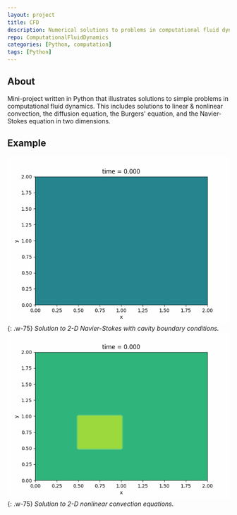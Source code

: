 ```yaml
---
layout: project
title: CFD
description: Numerical solutions to problems in computational fluid dynamics.
repo: ComputationalFluidDynamics
categories: [Python, computation]
tags: [Python]
---
```


## About

Mini-project written in Python that illustrates solutions to simple problems in
computational fluid dynamics. This includes solutions to linear & nonlinear
convection, the diffusion equation, the Burgers' equation, and the
Navier-Stokes equation in two dimensions.

## Example

![Desktop View](assets/img/projects/CFD_1.gif){: .w-75}
_Solution to 2-D Navier-Stokes with cavity boundary conditions._
![Desktop View](assets/img/projects/CFD_2.gif){: .w-75}
_Solution to 2-D nonlinear convection equations._
